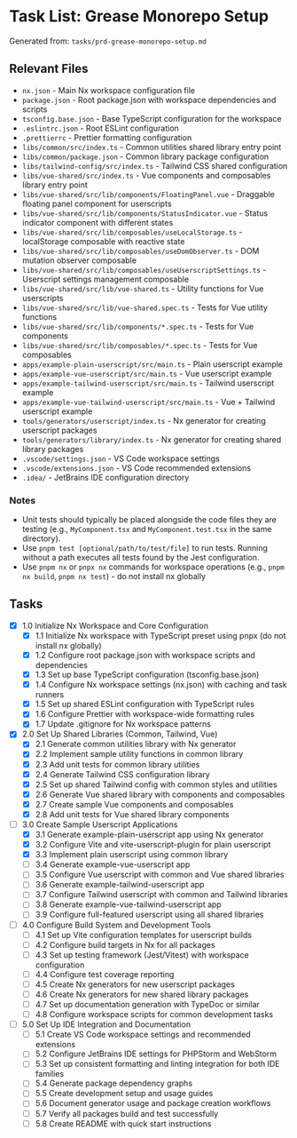 # Task List: Grease Monorepo Setup

Generated from: `tasks/prd-grease-monorepo-setup.md`

## Relevant Files

- `nx.json` - Main Nx workspace configuration file
- `package.json` - Root package.json with workspace dependencies and scripts
- `tsconfig.base.json` - Base TypeScript configuration for the workspace
- `.eslintrc.json` - Root ESLint configuration
- `.prettierrc` - Prettier formatting configuration
- `libs/common/src/index.ts` - Common utilities shared library entry point
- `libs/common/package.json` - Common library package configuration
- `libs/tailwind-config/src/index.ts` - Tailwind CSS shared configuration
- `libs/vue-shared/src/index.ts` - Vue components and composables library entry point
- `libs/vue-shared/src/lib/components/FloatingPanel.vue` - Draggable floating panel component for userscripts
- `libs/vue-shared/src/lib/components/StatusIndicator.vue` - Status indicator component with different states
- `libs/vue-shared/src/lib/composables/useLocalStorage.ts` - localStorage composable with reactive state
- `libs/vue-shared/src/lib/composables/useDomObserver.ts` - DOM mutation observer composable
- `libs/vue-shared/src/lib/composables/useUserscriptSettings.ts` - Userscript settings management composable
- `libs/vue-shared/src/lib/vue-shared.ts` - Utility functions for Vue userscripts
- `libs/vue-shared/src/lib/vue-shared.spec.ts` - Tests for Vue utility functions
- `libs/vue-shared/src/lib/components/*.spec.ts` - Tests for Vue components
- `libs/vue-shared/src/lib/composables/*.spec.ts` - Tests for Vue composables
- `apps/example-plain-userscript/src/main.ts` - Plain userscript example
- `apps/example-vue-userscript/src/main.ts` - Vue userscript example
- `apps/example-tailwind-userscript/src/main.ts` - Tailwind userscript example
- `apps/example-vue-tailwind-userscript/src/main.ts` - Vue + Tailwind userscript example
- `tools/generators/userscript/index.ts` - Nx generator for creating userscript packages
- `tools/generators/library/index.ts` - Nx generator for creating shared library packages
- `.vscode/settings.json` - VS Code workspace settings
- `.vscode/extensions.json` - VS Code recommended extensions
- `.idea/` - JetBrains IDE configuration directory

### Notes

- Unit tests should typically be placed alongside the code files they are testing (e.g., `MyComponent.tsx` and `MyComponent.test.tsx` in the same directory).
- Use `pnpm test [optional/path/to/test/file]` to run tests. Running without a path executes all tests found by the Jest configuration.
- Use `pnpm nx` or `pnpx nx` commands for workspace operations (e.g., `pnpm nx build`, `pnpm nx test`) - do not install nx globally

## Tasks

- [x] 1.0 Initialize Nx Workspace and Core Configuration
  - [x] 1.1 Initialize Nx workspace with TypeScript preset using pnpx (do not install nx globally)
  - [x] 1.2 Configure root package.json with workspace scripts and dependencies
  - [x] 1.3 Set up base TypeScript configuration (tsconfig.base.json)
  - [x] 1.4 Configure Nx workspace settings (nx.json) with caching and task runners
  - [x] 1.5 Set up shared ESLint configuration with TypeScript rules
  - [x] 1.6 Configure Prettier with workspace-wide formatting rules
  - [x] 1.7 Update .gitignore for Nx workspace patterns

- [x] 2.0 Set Up Shared Libraries (Common, Tailwind, Vue)
  - [x] 2.1 Generate common utilities library with Nx generator
  - [x] 2.2 Implement sample utility functions in common library
  - [x] 2.3 Add unit tests for common library utilities
  - [x] 2.4 Generate Tailwind CSS configuration library
  - [x] 2.5 Set up shared Tailwind config with common styles and utilities
  - [x] 2.6 Generate Vue shared library with components and composables
  - [x] 2.7 Create sample Vue components and composables
  - [x] 2.8 Add unit tests for Vue shared library components

- [ ] 3.0 Create Sample Userscript Applications
  - [x] 3.1 Generate example-plain-userscript app using Nx generator
  - [x] 3.2 Configure Vite and vite-userscript-plugin for plain userscript
  - [x] 3.3 Implement plain userscript using common library
  - [ ] 3.4 Generate example-vue-userscript app
  - [ ] 3.5 Configure Vue userscript with common and Vue shared libraries
  - [ ] 3.6 Generate example-tailwind-userscript app
  - [ ] 3.7 Configure Tailwind userscript with common and Tailwind libraries
  - [ ] 3.8 Generate example-vue-tailwind-userscript app
  - [ ] 3.9 Configure full-featured userscript using all shared libraries

- [ ] 4.0 Configure Build System and Development Tools
  - [ ] 4.1 Set up Vite configuration templates for userscript builds
  - [ ] 4.2 Configure build targets in Nx for all packages
  - [ ] 4.3 Set up testing framework (Jest/Vitest) with workspace configuration
  - [ ] 4.4 Configure test coverage reporting
  - [ ] 4.5 Create Nx generators for new userscript packages
  - [ ] 4.6 Create Nx generators for new shared library packages
  - [ ] 4.7 Set up documentation generation with TypeDoc or similar
  - [ ] 4.8 Configure workspace scripts for common development tasks

- [ ] 5.0 Set Up IDE Integration and Documentation
  - [ ] 5.1 Create VS Code workspace settings and recommended extensions
  - [ ] 5.2 Configure JetBrains IDE settings for PHPStorm and WebStorm
  - [ ] 5.3 Set up consistent formatting and linting integration for both IDE families
  - [ ] 5.4 Generate package dependency graphs
  - [ ] 5.5 Create development setup and usage guides
  - [ ] 5.6 Document generator usage and package creation workflows
  - [ ] 5.7 Verify all packages build and test successfully
  - [ ] 5.8 Create README with quick start instructions